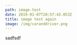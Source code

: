 ```yaml
---
path: image-test
date: 2019-01-07T20:57:43.053Z
title: image test again
image: /img/caranddriver.png
---
```

sadfsdf
